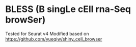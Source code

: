 # BLESS (B singLe cEll rna-Seq browSer)
Tested for Seurat v4
Modified based on https://github.com/yueqiw/shiny_cell_browser
